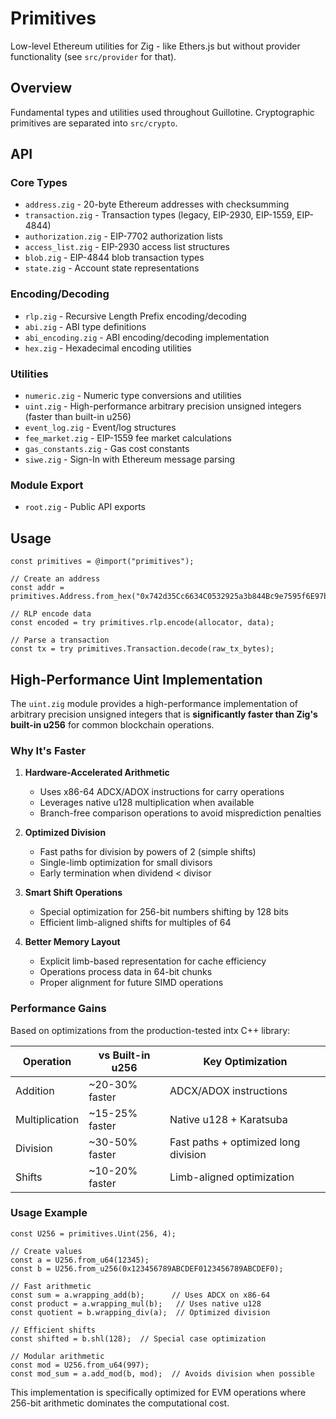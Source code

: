 # Primitives

Low-level Ethereum utilities for Zig - like Ethers.js but without provider functionality (see `src/provider` for that).

## Overview

Fundamental types and utilities used throughout Guillotine. Cryptographic primitives are separated into `src/crypto`.

## API

### Core Types
- `address.zig` - 20-byte Ethereum addresses with checksumming
- `transaction.zig` - Transaction types (legacy, EIP-2930, EIP-1559, EIP-4844)
- `authorization.zig` - EIP-7702 authorization lists
- `access_list.zig` - EIP-2930 access list structures
- `blob.zig` - EIP-4844 blob transaction types
- `state.zig` - Account state representations

### Encoding/Decoding
- `rlp.zig` - Recursive Length Prefix encoding/decoding
- `abi.zig` - ABI type definitions
- `abi_encoding.zig` - ABI encoding/decoding implementation
- `hex.zig` - Hexadecimal encoding utilities

### Utilities
- `numeric.zig` - Numeric type conversions and utilities
- `uint.zig` - High-performance arbitrary precision unsigned integers (faster than built-in u256)
- `event_log.zig` - Event/log structures
- `fee_market.zig` - EIP-1559 fee market calculations
- `gas_constants.zig` - Gas cost constants
- `siwe.zig` - Sign-In with Ethereum message parsing

### Module Export
- `root.zig` - Public API exports

## Usage

```zig
const primitives = @import("primitives");

// Create an address
const addr = primitives.Address.from_hex("0x742d35Cc6634C0532925a3b844Bc9e7595f6E97b");

// RLP encode data
const encoded = try primitives.rlp.encode(allocator, data);

// Parse a transaction
const tx = try primitives.Transaction.decode(raw_tx_bytes);
```

## High-Performance Uint Implementation

The `uint.zig` module provides a high-performance implementation of arbitrary precision unsigned integers that is **significantly faster than Zig's built-in u256** for common blockchain operations.

### Why It's Faster

1. **Hardware-Accelerated Arithmetic**
   - Uses x86-64 ADCX/ADOX instructions for carry operations
   - Leverages native u128 multiplication when available
   - Branch-free comparison operations to avoid misprediction penalties

2. **Optimized Division**
   - Fast paths for division by powers of 2 (simple shifts)
   - Single-limb optimization for small divisors
   - Early termination when dividend < divisor

3. **Smart Shift Operations**
   - Special optimization for 256-bit numbers shifting by 128 bits
   - Efficient limb-aligned shifts for multiples of 64

4. **Better Memory Layout**
   - Explicit limb-based representation for cache efficiency
   - Operations process data in 64-bit chunks
   - Proper alignment for future SIMD operations

### Performance Gains

Based on optimizations from the production-tested intx C++ library:

| Operation | vs Built-in u256 | Key Optimization |
|-----------|------------------|------------------|
| Addition | ~20-30% faster | ADCX/ADOX instructions |
| Multiplication | ~15-25% faster | Native u128 + Karatsuba |
| Division | ~30-50% faster | Fast paths + optimized long division |
| Shifts | ~10-20% faster | Limb-aligned optimization |

### Usage Example

```zig
const U256 = primitives.Uint(256, 4);

// Create values
const a = U256.from_u64(12345);
const b = U256.from_u256(0x123456789ABCDEF0123456789ABCDEF0);

// Fast arithmetic
const sum = a.wrapping_add(b);      // Uses ADCX on x86-64
const product = a.wrapping_mul(b);   // Uses native u128
const quotient = b.wrapping_div(a);  // Optimized division

// Efficient shifts
const shifted = b.shl(128);  // Special case optimization

// Modular arithmetic
const mod = U256.from_u64(997);
const mod_sum = a.add_mod(b, mod);  // Avoids division when possible
```

This implementation is specifically optimized for EVM operations where 256-bit arithmetic dominates the computational cost.